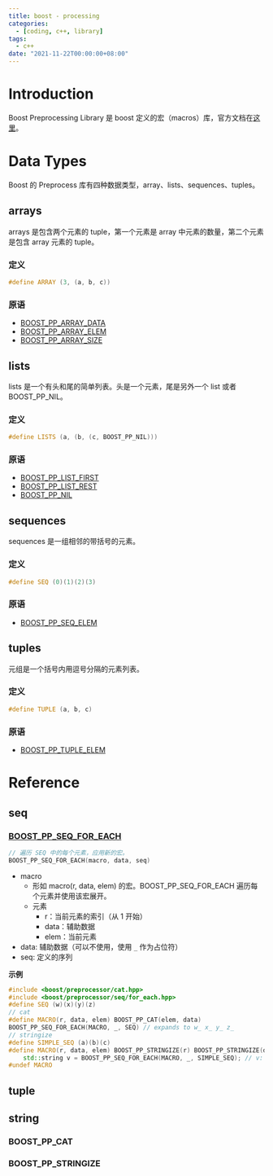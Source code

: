 ```yaml
---
title: boost - processing
categories: 
  - [coding, c++, library]
tags:
  - c++
date: "2021-11-22T00:00:00+08:00"
---
```


# Introduction

Boost Preprocessing Library 是 boost 定义的宏（macros）库，官方文档在[这里](https://www.boost.org/doc/libs/1_71_0/libs/preprocessor/doc/)。

# Data Types

Boost 的 Preprocess 库有四种数据类型，array、lists、sequences、tuples。

## arrays

arrays 是包含两个元素的 tuple，第一个元素是 array 中元素的数量，第二个元素是包含 array 元素的 tuple。

### 定义

```c++
#define ARRAY (3, (a, b, c))
```

### 原语

- [BOOST_PP_ARRAY_DATA](https://www.boost.org/doc/libs/1_71_0/libs/preprocessor/doc/ref/array_data.html)
- [BOOST_PP_ARRAY_ELEM](https://www.boost.org/doc/libs/1_71_0/libs/preprocessor/doc/ref/array_elem.html)
- [BOOST_PP_ARRAY_SIZE](https://www.boost.org/doc/libs/1_71_0/libs/preprocessor/doc/ref/array_size.html)

## lists

lists 是一个有头和尾的简单列表。头是一个元素，尾是另外一个 list 或者 BOOST_PP_NIL。

### 定义

```c++
#define LISTS (a, (b, (c, BOOST_PP_NIL)))
```

### 原语

- [BOOST_PP_LIST_FIRST](https://www.boost.org/doc/libs/1_71_0/libs/preprocessor/doc/ref/list_first.html)
- [BOOST_PP_LIST_REST](https://www.boost.org/doc/libs/1_71_0/libs/preprocessor/doc/ref/list_rest.html)
- [BOOST_PP_NIL](https://www.boost.org/doc/libs/1_71_0/libs/preprocessor/doc/ref/nil.html)

## sequences

sequences 是一组相邻的带括号的元素。

### 定义

```c++
#define SEQ (0)(1)(2)(3)
```

### 原语

- [BOOST_PP_SEQ_ELEM](https://www.boost.org/doc/libs/1_71_0/libs/preprocessor/doc/ref/seq_elem.html)

## tuples

元组是一个括号内用逗号分隔的元素列表。

### 定义

```c++
#define TUPLE (a, b, c)
```

### 原语

- [BOOST_PP_TUPLE_ELEM](https://www.boost.org/doc/libs/1_71_0/libs/preprocessor/doc/ref/tuple_elem.html)

# Reference

## seq

### [BOOST_PP_SEQ_FOR_EACH](https://www.boost.org/doc/libs/1_71_0/libs/preprocessor/doc/ref/seq_for_each.html)

```c++
// 遍历 SEQ 中的每个元素，应用新的宏。
BOOST_PP_SEQ_FOR_EACH(macro, data, seq)
```

- macro
    - 形如 macro(r, data, elem) 的宏。BOOST_PP_SEQ_FOR_EACH 遍历每个元素并使用该宏展开。
    - 元素
        - r：当前元素的索引（从 1 开始）
        - data：辅助数据
        - elem：当前元素
- data: 辅助数据（可以不使用，使用 `_` 作为占位符）
- seq: 定义的序列

**示例**

```c++
#include <boost/preprocessor/cat.hpp>
#include <boost/preprocessor/seq/for_each.hpp>
#define SEQ (w)(x)(y)(z)
// cat
#define MACRO(r, data, elem) BOOST_PP_CAT(elem, data)
BOOST_PP_SEQ_FOR_EACH(MACRO, _, SEQ) // expands to w_ x_ y_ z_
// stringize
#define SIMPLE_SEQ (a)(b)(c)
#define MACRO(r, data, elem) BOOST_PP_STRINGIZE(r) BOOST_PP_STRINGIZE(data) BOOST_PP_STRINGIZE(elem)
    std::string v = BOOST_PP_SEQ_FOR_EACH(MACRO, _, SIMPLE_SEQ); // v: 1_a2_b3_c
#undef MACRO
```

## tuple



## string

### BOOST_PP_CAT

### BOOST_PP_STRINGIZE